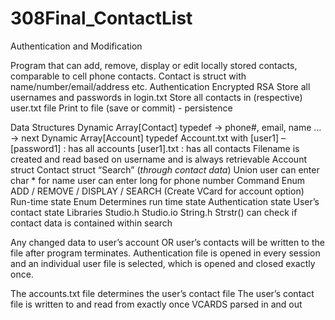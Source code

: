 # 308Final_ContactList
Authentication and Modification

Program that can add, remove, display or edit locally stored contacts, comparable to cell phone contacts.
Contact is struct with name/number/email/address etc.
Authentication
  Encrypted
    RSA
Store all usernames and passwords in login.txt
Store all contacts in (respective) user.txt file
Print to file (save or commit) - persistence

Data Structures
Dynamic Array[Contact] typedef
  -> phone#, email, name … -> next
Dynamic Array[Account] typedef
  Account.txt with [user1] – [password1] : has all accounts
  [user1].txt : has all contacts
  Filename is created and read based on username and is always retrievable
Account struct
Contact struct
“Search” (*through contact data*) Union
  user can enter char * for name
  user can enter long for phone number
Command Enum
  ADD / REMOVE / DISPLAY / SEARCH (Create VCard for account option)
Run-time state Enum
  Determines run time state
    Authentication state
    User’s contact state
Libraries
  Studio.h
  Studio.io
  String.h
  Strstr()
    can check if contact data is contained within search
 
Any changed data to user’s account OR user’s contacts will be written to the file after program terminates. Authentication file is opened in every session and an individual user file is selected, which is opened and closed exactly once.
 
The accounts.txt file determines the user’s contact file
The user’s contact file is written to and read from exactly once
VCARDS parsed in and out
